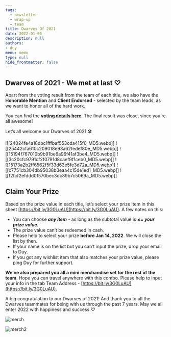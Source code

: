 ```yaml
---
tags: 
  - newsletter
  - wrap-up
  - team
title: Dwarves Of 2021
date: 2022-01-05
description: null
authors: 
- duy
menu: memo
type: null
hide_frontmatter: false
---
```


## Dwarves of 2021 - We met at last ♡
Apart from the voting result from the team of each title, we also have the **Honorable Mention** and **Client Endorsed** - selected by the team leads, as we want to honor all of the hard work. 

You can find the **[voting details here](https://docs.google.com/spreadsheets/d/1ggaJYllrIg8IK8uFOEqWFoHUATM1BP6ISTrX-emsdIc/edit#gid=0)**. The final result was close, since you’re all awesome!

Let’s all welcome our Dwarves of 2021 🛠

![[24024fe4a18dbc1fffbaf553cda415f0_MD5.webp]]
![[25442cfa610c209018e93a62fedef80e_MD5.webp]]
![[15194f767010b9b91be6a96f41af3be4_MD5.webp]]
![[3c20cfc9791cf2f0791d8caef9f1ceb0_MD5.webp]]
![[15173a2b2ff6562f5f33d63e5fe3d72a_MD5.webp]]
![[c7751cb304db95038b3eaa4c15de1ed1_MD5.webp]]
![[f2fcf2efddd0f570bec3dc89b7c5069a_MD5.webp]]

## Claim Your Prize
Based on the prize value in each title, let’s select your prize item in this sheet [https://bit.ly/3G0LuAU](https://bit.ly/3G0LuAU). A few notes on this: 

* You can choose ***any item*** - as long as the subtotal value is ***≤= your prize value***. 
* The prize value can’t be redeemed in cash. 
* Please help to select your prize **before Jan 14, 2022**. We will close the list by then.
* If your name is on the list but you can’t input the prize, drop your email to Duy.
* If you got any wishlist item that also matches your prize value, please ping Duy for further support. 

**We’ve also prepared you all a mini merchandise set for the rest of the team**. Hope you can travel anywhere with this combo. Please help to input your info in the tab Team Address - [https://bit.ly/3G0LuAU](https://bit.ly/3G0LuAU).

A big congratulation to our Dwarves of 2021! And thank you to all the Dwarves teammates for being with us through the past 7 years. May we all enter 2022 with happiness and success ♡

![merch](https://file.notion.so/f/f/498ebd7b-383c-459f-a9ad-b74073208ddd/1679071f-d342-45b7-a734-b70e33382ed7/df-merch.jpg?id=9cdeabd0-80f0-48e7-a726-8c580e8deb0d&table=block&spaceId=498ebd7b-383c-459f-a9ad-b74073208ddd&expirationTimestamp=1710828000000&signature=RPmZh0kgwIhO3XGt11qRUuR4mXgrhi4lq10eH5bht-A&downloadName=df-merch.jpg)

![merch2](https://file.notion.so/f/f/498ebd7b-383c-459f-a9ad-b74073208ddd/dc82aec6-66f3-4f2c-a55d-3a2e83e7936e/real-merch.jpeg?id=de479ebe-1d3c-4c20-b106-3e0aea6aba6d&table=block&spaceId=498ebd7b-383c-459f-a9ad-b74073208ddd&expirationTimestamp=1710828000000&signature=8Rl_P9KmJCtn-sDiyJlOgOSI9LRAy8SYZllQ3gBIbAo&downloadName=real-merch.jpeg)
